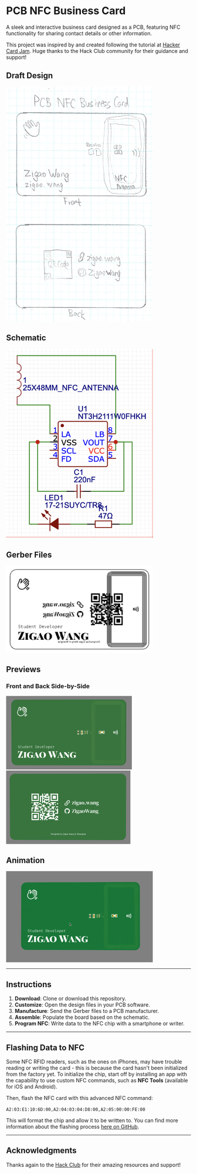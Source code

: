 # PCB NFC Business Card

A sleek and interactive business card designed as a PCB, featuring NFC functionality for sharing contact details or other information.

This project was inspired by and created following the tutorial at [Hacker Card Jam](https://jams.hackclub.com/jam/hacker-card). Huge thanks to the Hack Club community for their guidance and support!

## Draft Design  
<img src="draft.png" alt="Draft Design" width="400" />

## Schematic  
<img src="schematic.png" alt="Schematic" width="400" />

## Gerber Files  
<img src="gerber.png" alt="Gerber Preview" width="400" />

## Previews  
### Front and Back Side-by-Side  
<div align="left">
  <img src="preview-front.png" alt="Front View" height="200" />
  <img src="preview-back.png" alt="Back View" height="200" />
</div>

## Animation  
<img src="preview-animation.gif" alt="Animation" width="400" />

---

## Instructions
1. **Download**: Clone or download this repository.
2. **Customize**: Open the design files in your PCB software.
3. **Manufacture**: Send the Gerber files to a PCB manufacturer.
4. **Assemble**: Populate the board based on the schematic.
5. **Program NFC**: Write data to the NFC chip with a smartphone or writer.

---

## Flashing Data to NFC
Some NFC RFID readers, such as the ones on iPhones, may have trouble reading or writing the card - this is because the card hasn't been initialized from the factory yet. To initialize the chip, start off by installing an app with the capability to use custom NFC commands, such as **NFC Tools** (available for iOS and Android). 

Then, flash the NFC card with this advanced NFC command:

```
A2:03:E1:10:6D:00,A2:04:03:04:D8:00,A2:05:00:00:FE:00
```

This will format the chip and allow it to be written to. You can find more information about the flashing process [here on GitHub](https://github.com/Hugoyhu/NTAG-I2C-Eval-Board).

---

## Acknowledgments  
Thanks again to the [Hack Club](https://hackclub.com) for their amazing resources and support!

